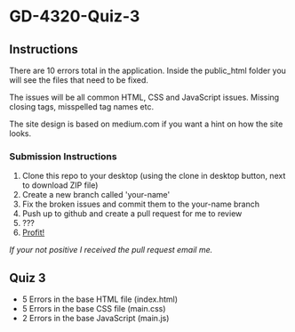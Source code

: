 # GD-4320-Quiz-3

## Instructions

There are 10 errors total in the application. Inside the public_html folder you will see the files that need to be fixed.

The issues will be all common HTML, CSS and JavaScript issues. Missing closing tags, misspelled tag names etc.

The site design is based on medium.com if you want a hint on how the site looks.

### Submission Instructions

1. Clone this repo to your desktop (using the clone in desktop button, next to download ZIP file)
2. Create a new branch called 'your-name'
3. Fix the broken issues and commit them to the your-name branch
4. Push up to github and create a pull request for me to review
5. ???
6. [Profit!](https://www.youtube.com/watch?v=tO5sxLapAts)


*If your not positive I received the pull request email me.*

## Quiz 3

  * 5 Errors in the base HTML file (index.html)
  * 5 Errors in the base CSS file (main.css)
  * 2 Errors in the base JavaScript (main.js)
